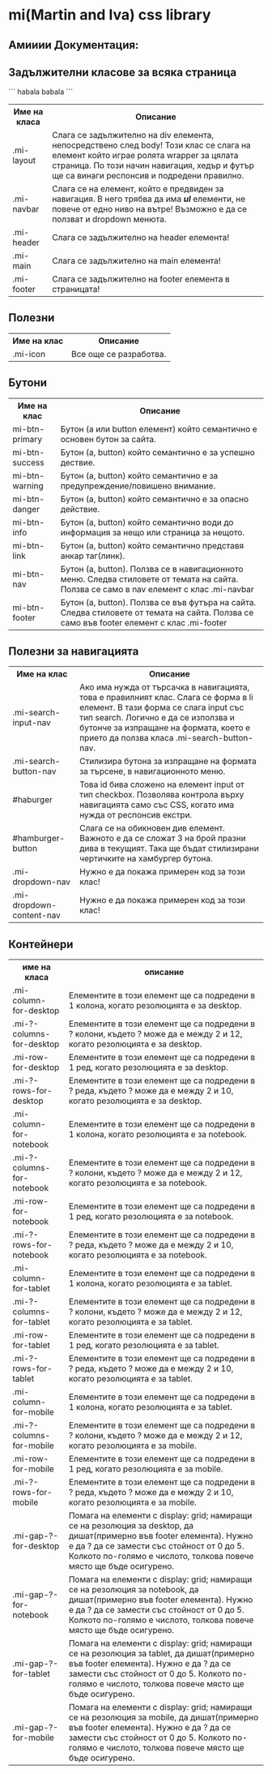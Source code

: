 <h1>mi(Martin and Iva) css library</h1>

<h2>Амииии Документация:</h2>

<h2>Задължителни класове за всяка страница</h2>
<table>
  <tr>
    <th>Име на класа</th>
    <th>Описание</th>
  </tr>
  <tr>
    <td>.mi-layout</td>
    <td>Слага се задължително на div елемента, непосредствено след body! Този клас се слага на елемент който играе ролята wrapper за цялата страница. По този начин навигация, хедър и футър ще са винаги респонсив и подредени правилно.</td>
  </tr>
  <tr>
    <td>.mi-navbar</td>
    <td>Слага се на елемент, който е предвиден за навигация. В него трябва да има <b><i>ul</i></b> елементи, не повече от едно ниво на вътре! Възможно е да се ползват и dropdown менюта.</td>
  </tr>
  <tr>
    <td>.mi-header</td>
    <td>Слага се задължително на header елемента!</td>
  </tr>
  <tr>
    <td>.mi-main</td>
    <td>Слага се задължително на main елемента!</td>
  </tr>
  <tr>
    <td>.mi-footer</td>
    <td>Слага се задължително на footer елемента в страницата!</td>
  </tr>
  <tr>
  ```
      <h22 nqkav="#">habala babala</h22>
  ```
  </tr>
</table>

<h2>Полезни</h2>
<table>
  <tr>
    <th>Име на клас</th>
    <th>Описание</th>
  </tr>
  <tr>
    <td>.mi-icon</td>
    <td>Все още се разработва.</td>
  </tr>
</table>

<h2>Бутони</h2>
<table>
  <tr>
    <th>Име на клас</th>
    <th>Описание</th>
  </tr>
  <tr>
    <td>mi-btn-primary</td>
    <td>Бутон (a или button елемент) който семантично е основен бутон за сайта.</td>
  </tr>
  <tr>
    <td>mi-btn-success</td>
    <td>Бутон (a, button) който семантично е за успешно дествие.</td>
  </tr>
  <tr>
    <td>mi-btn-warning</td>
    <td>Бутон (a, button) който семантично е за предупреждение/повишено внимание.</td>
  </tr>
  <tr>
    <td>mi-btn-danger</td>
    <td>Бутон (a, button) който семантично е за опасно действие.</td>
  </tr>
  <tr>
    <td>mi-btn-info</td>
    <td>Бутон (a, button) който семантично води до информация за нещо или страница за нещото.</td>
  </tr>
  <tr>
    <td>mi-btn-link</td>
    <td>Бутон (a, button) който семантично представя анкар таг(линк).</td>
  </tr>
  <tr>
    <td>mi-btn-nav</td>
    <td>Бутон (a, button). Ползва се в навигационното меню. Следва стиловете от темата на сайта. Ползва се само в nav елемент с клас .mi-navbar</td>
  </tr>
  <tr>
    <td>mi-btn-footer</td>
    <td>Бутон (a, button). Ползва се във футъра на сайта. Следва стиловете от темата на сайта. Ползва се само във footer елемент с клас .mi-footer</td>
  </tr>
</table>

<h2>Полезни за навигацията</h2>
<table>
  <tr>
    <th>Име на клас</th>
    <th>Описание</th>
  </tr>
  <tr>
    <td>.mi-search-input-nav</td>
    <td>Ако има нужда от търсачка в навигацията, това е правилният клас. Слага се форма в li елемент. В тази форма се слага input със тип search. Логично е да се използва и бутонче за изпращане на формата, което е прието да ползва класа .mi-search-button-nav.</td>
  </tr>
  <tr>
    <td>.mi-search-button-nav</td>
    <td>Стилизира бутона за изпращане на формата за търсене, в навигационното меню.</td>
  </tr>
  <tr>
    <td>#haburger</td>
    <td>Това id бива сложено на елемент input от тип checkbox. Позволява контрола върху навигацията само със CSS, когато има нужда от респонсив екстри.</td>
  </tr>
  <tr>
    <td>#hamburger-button</td>
    <td>Слага се на обикновен див елемент. Важното е да се сложат 3 на брой празни дива в текущият. Така ще бъдат стилизирани чертичките на хамбургер бутона.</td>
  </tr>
  <tr>
    <td>.mi-dropdown-nav</td>
    <td>Нужно е да покажа примерен код за този клас!</td>
  </tr>
  <tr>
    <td>.mi-dropdown-content-nav</td>
    <td>Нужно е да покажа примерен код за този клас!</td>
  </tr>
</table>

<h2>Контейнери</h2>
<table>
  <tr>
    <th>име на класа</th>
    <th>описание</th>
  </th>
  <tr>
    <td>
      .mi-column-for-desktop
    </td>
    <td>Елементите в този елемент ще са подредени в 1 колона, когато резолюцията е за desktop.</td>
  </tr>
  <tr>
    <td>
      .mi-?-columns-for-desktop
    </td>
    <td>Елементите в този елемент ще са подредени в ? колони, където ? може да е между 2 и 12, когато резолюцията е за desktop.</td>
  </tr>
  </tr>
  <tr>
    <td>
      .mi-row-for-desktop
    </td>
    <td>Елементите в този елемент ще са подредени в 1 ред, когато резолюцията е за desktop.</td>
  </tr>
  <tr>
    <td>
      .mi-?-rows-for-desktop
    </td>
    <td>Елементите в този елемент ще са подредени в ? реда, където ? може да е между 2 и 10, когато резолюцията е за desktop.</td>
  </tr>
  <tr>
    <td>
      .mi-column-for-notebook
    </td>
    <td>Елементите в този елемент ще са подредени в 1 колона, когато резолюцията е за notebook.</td>
  </tr>
  <tr>
    <td>
      .mi-?-columns-for-notebook
    </td>
    <td>Елементите в този елемент ще са подредени в ? колони, където ? може да е между 2 и 12, когато резолюцията е за notebook.</td>
  </tr>
  <tr>
    <td>
      .mi-row-for-notebook
    </td>
    <td>Елементите в този елемент ще са подредени в 1 ред, когато резолюцията е за notebook.</td>
  </tr>
  <tr>
    <td>
      .mi-?-rows-for-notebook
    </td>
    <td>Елементите в този елемент ще са подредени в ? реда, където ? може да е между 2 и 10, когато резолюцията е за notebook.</td>
  </tr>
  <tr>
    <td>
      .mi-column-for-tablet
    </td>
    <td>Елементите в този елемент ще са подредени в 1 колона, когато резолюцията е за tablet.</td>
  </tr>
  <tr>
    <td>
      .mi-?-columns-for-tablet
    </td>
    <td>Елементите в този елемент ще са подредени в ? колони, където ? може да е между 2 и 12, когато резолюцията е за tablet.</td>
  </tr>
  <tr>
    <td>
      .mi-row-for-tablet
    </td>
    <td>Елементите в този елемент ще са подредени в 1 ред, когато резолюцията е за tablet.</td>
  </tr>
  <tr>
    <td>
      .mi-?-rows-for-tablet
    </td>
    <td>Елементите в този елемент ще са подредени в ? реда, където ? може да е между 2 и 10, когато резолюцията е за tablet.</td>
  </tr>
  <tr>
    <td>
      .mi-column-for-mobile
    </td>
    <td>Елементите в този елемент ще са подредени в 1 колона, когато резолюцията е за tablet.</td>
  </tr>
  <tr>
    <td>
      .mi-?-columns-for-mobile
    </td>
    <td>Елементите в този елемент ще са подредени в ? колони, където ? може да е между 2 и 12, когато резолюцията е за mobile.</td>
  </tr>
  <tr>
    <td>
      .mi-row-for-mobile
    </td>
    <td>Елементите в този елемент ще са подредени в 1 ред, когато резолюцията е за mobile.</td>
  </tr>
  <tr>
    <td>
      .mi-?-rows-for-mobile
    </td>
    <td>Елементите в този елемент ще са подредени в ? реда, където ? може да е между 2 и 10, когато резолюцията е за mobile.</td>
  </tr><tr>
    <td>
      .mi-gap-?-for-desktop
    </td>
    <td>Помага на елементи с display: grid; намиращи се на резолюция за desktop, да дишат(примерно във footer елемента). Нужно е да ? да се замести със стойност от 0 до 5. Колкото по-голямо е числото, толкова повече място ще бъде осигурено.</td>
  </tr>
  <tr>
    <td>
      .mi-gap-?-for-notebook
    </td>
    <td>Помага на елементи с display: grid; намиращи се на резолюция за notebook, да дишат(примерно във footer елемента). Нужно е да ? да се замести със стойност от 0 до 5. Колкото по-голямо е числото, толкова повече място ще бъде осигурено.</td>
  </tr>
  <tr>
    <td>
      .mi-gap-?-for-tablet
    </td>
    <td>Помага на елементи с display: grid; намиращи се на резолюция за tablet, да дишат(примерно във footer елемента). Нужно е да ? да се замести със стойност от 0 до 5. Колкото по-голямо е числото, толкова повече място ще бъде осигурено.</td>
  </tr>
  <tr>
    <td>
      .mi-gap-?-for-mobile
    </td>
    <td>Помага на елементи с display: grid; намиращи се на резолюция за mobile, да дишат(примерно във footer елемента). Нужно е да ? да се замести със стойност от 0 до 5. Колкото по-голямо е числото, толкова повече място ще бъде осигурено.</td>
  </tr>
</table>